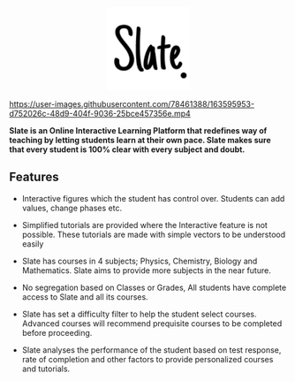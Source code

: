 <p align="center">
  <img width="150" alt="favicon" src="https://github.com/aurora-0025/slate/blob/master/slate.png?raw=true">
</p>

https://user-images.githubusercontent.com/78461388/163595953-d752026c-48d9-404f-9036-25bce457356e.mp4


**Slate is an Online Interactive Learning Platform that redefines way of teaching by letting students learn at their own pace. Slate makes sure that every student is 100% clear with every subject and doubt.**

## Features

- Interactive figures which the student has control over. Students can add values, change phases etc.

- Simplified tutorials are provided where the Interactive feature is not possible. These tutorials are made with simple vectors to be understood easily

- Slate has courses in 4 subjects; Physics, Chemistry, Biology and Mathematics. Slate aims to provide more subjects in the near future.

- No segregation based on Classes or Grades, All students have complete access to Slate and all its courses.

- Slate has set a difficulty filter to help the student select courses. Advanced courses will recommend prequisite courses to be completed before proceeding.

- Slate analyses the performance of the student based on test response, rate of completion and other factors to provide personalized courses and tutorials.

